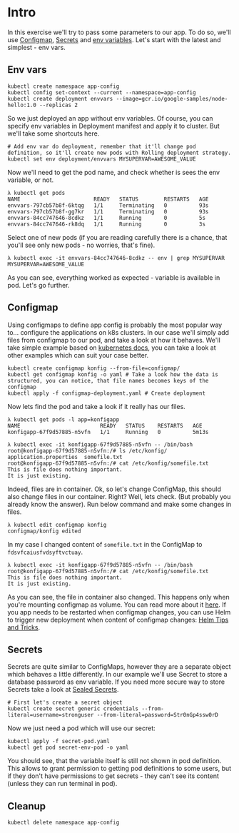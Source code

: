 # Intro

In this exercise we'll try to pass some parameters to our app. To do so, we'll use [Configmap](https://kubernetes.io/docs/concepts/configuration/configmap/), [Secrets](https://kubernetes.io/docs/concepts/configuration/secret/) and [env variables](https://en.wikipedia.org/wiki/Environment_variable). Let's start with the latest and simplest - env vars.

## Env vars
```shell
kubectl create namespace app-config
kubectl config set-context --current --namespace=app-config
kubectl create deployment envvars --image=gcr.io/google-samples/node-hello:1.0 --replicas 2 
```

So we just deployed an app without env variables. Of course, you can specify env variables in Deployment manifest and apply it to cluster. But we'll take some shortcuts here.
```shell
# Add env var do deployment, remember that it'll change pod definition, so it'll create new pods with Rolling deployment strategy.
kubectl set env deployment/envvars MYSUPERVAR=AWESOME_VALUE 
```

Now we'll need to get the pod name, and check whether is sees the env variable, or not.
```shell
λ kubectl get pods
NAME                       READY   STATUS        RESTARTS   AGE
envvars-797cb57b8f-6ktqg   1/1     Terminating   0          93s
envvars-797cb57b8f-gg7kr   1/1     Terminating   0          93s
envvars-84cc747646-8cdkz   1/1     Running       0          5s
envvars-84cc747646-rk8dq   1/1     Running       0          3s
```
Select one of new pods (if you are reading carefully there is a chance, that you'll see only new pods - no worries, that's fine).
```shell
λ kubectl exec -it envvars-84cc747646-8cdkz -- env | grep MYSUPERVAR
MYSUPERVAR=AWESOME_VALUE
```
As you can see, everything worked as expected - variable is available in pod. Let's go further.

## Configmap

Using configmaps to define app config is probably the most popular way to... configure the applications on k8s clusters. In our case we'll simply add files from configmap to our pod, and take a look at how it behaves. We'll take simple example based on [kubernetes docs](https://kubernetes.io/docs/tasks/configure-pod-container/configure-pod-configmap/), you can take a look at other examples which can suit your case better.
```shell
kubectl create configmap konfig --from-file=configmap/
kubectl get configmap konfig -o yaml # Take a look how the data is structured, you can notice, that file names becomes keys of the configmap
kubectl apply -f configmap-deployment.yaml # Create deployment
```

Now lets find the pod and take a look if it really has our files.
```shell
λ kubectl get pods -l app=konfigapp
NAME                         READY   STATUS    RESTARTS   AGE
konfigapp-67f9d57885-n5vfn   1/1     Running   0          5m13s

λ kubectl exec -it konfigapp-67f9d57885-n5vfn -- /bin/bash
root@konfigapp-67f9d57885-n5vfn:/# ls /etc/konfig/
application.properties  somefile.txt
root@konfigapp-67f9d57885-n5vfn:/# cat /etc/konfig/somefile.txt
This is file does nothing important.
It is just existing.
```

Indeed, files are in container. Ok, so let's change ConfigMap, this should also change files in our container. Right? Well, lets check. (But probably you already know the answer). Run below command and make some changes in files.
```shell
λ kubectl edit configmap konfig
configmap/konfig edited
```
In my case I changed content of `somefile.txt` in the ConfigMap to `fdsvfcaiusfvdsyftvctuay`. 
```shell
λ kubectl exec -it konfigapp-67f9d57885-n5vfn -- /bin/bash
root@konfigapp-67f9d57885-n5vfn:/# cat /etc/konfig/somefile.txt
This is file does nothing important.
It is just existing.
```

As you can see, the file in container also changed. This happens only when you're mounting configmap as volume. You can read more about it [here](https://medium.com/@harsh.manvar111/update-configmap-without-restarting-pod-56801dce3388). If you app needs to be restarted when configmap changes, you can use Helm to trigger new deployment when content of configmap changes: [Helm Tips and Tricks](**https://helm.sh/docs/howto/charts_tips_and_tricks/#automatically-roll-deployments**).

## Secrets

Secrets are quite similar to ConfigMaps, however they are a separate object which behaves a little differently. In our example we'll use Secret to store a database password as env variable. If you need more secure way to store Secrets take a look at [Sealed Secrets](https://github.com/bitnami-labs/sealed-secrets).

```shell
# First let's create a secret object
kubectl create secret generic credentials --from-literal=username=stronguser --from-literal=password=Str0nGp4ssw0rD
```

Now we just need a pod which will use our secret:
```shell
kubectl apply -f secret-pod.yaml
kubectl get pod secret-env-pod -o yaml
```

You should see, that the variable itself is still not shown in pod definition. This allows to grant permission to getting pod definitions to some users, but if they don't have permissions to get secrets - they can't see its content (unless they can run terminal in pod).



## Cleanup
```shell
kubectl delete namespace app-config
```